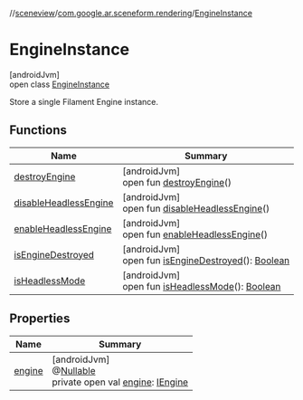 //[sceneview](../../../index.md)/[com.google.ar.sceneform.rendering](../index.md)/[EngineInstance](index.md)

# EngineInstance

[androidJvm]\
open class [EngineInstance](index.md)

Store a single Filament Engine instance.

## Functions

| Name | Summary |
|---|---|
| [destroyEngine](destroy-engine.md) | [androidJvm]<br>open fun [destroyEngine](destroy-engine.md)() |
| [disableHeadlessEngine](disable-headless-engine.md) | [androidJvm]<br>open fun [disableHeadlessEngine](disable-headless-engine.md)() |
| [enableHeadlessEngine](enable-headless-engine.md) | [androidJvm]<br>open fun [enableHeadlessEngine](enable-headless-engine.md)() |
| [isEngineDestroyed](is-engine-destroyed.md) | [androidJvm]<br>open fun [isEngineDestroyed](is-engine-destroyed.md)(): [Boolean](https://kotlinlang.org/api/latest/jvm/stdlib/kotlin/-boolean/index.html) |
| [isHeadlessMode](is-headless-mode.md) | [androidJvm]<br>open fun [isHeadlessMode](is-headless-mode.md)(): [Boolean](https://kotlinlang.org/api/latest/jvm/stdlib/kotlin/-boolean/index.html) |

## Properties

| Name | Summary |
|---|---|
| [engine](engine.md) | [androidJvm]<br>@[Nullable](https://developer.android.com/reference/kotlin/androidx/annotation/Nullable.html)<br>private open val [engine](engine.md): [IEngine](../-i-engine/index.md) |
